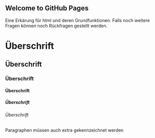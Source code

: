 ## Welcome to GitHub Pages

<p> Eine Erkärung für html und deren Grundfunktionen. Falls noch weitere Fragen können noch Rückfragen gestellt werden. </p>

<h1>
Überschrift
</h1>


<h2>
Überschrift
</h2>


<h3>
Überschrift
</h3>


<h4>
Überschrift
</h4>


<h5>
Überschrift
</h5>


<h6>
Überschrift
</h6>

<p> Paragraphen müssen auch extra gekennzeichnet werden
